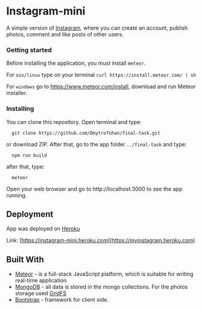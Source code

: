 # Instagram-mini

A simple version of [Instagram](https://www.instagram.com/), where you can create an account, publish photos, comment and like posts of other users.

### Getting started

Before installing the application, you must install `meteor`.

For `osx/linux` type on your terminal `curl https://install.meteor.com/ | sh`

For `windows` go to https://www.meteor.com/install, download and run Meteor installer.

### Installing

You can clone this repository. Open terminal and type: 

```
  git clone https://github.com/DmytroTohan/final-task.git 
```

or download ZIP. After that, go to the app folder `../final-task` and type:

```
  npm run build
```
after that, type:

```
  meteor
```

Open your web browser and go to http://localhost:3000 to see the app running.

## Deployment

App was deployed on [Heroku](http://www.heroku.com)

Link: [https://instagram-mini.heroku.com](https://myinstagram.heroku.com)

## Built With

* [Meteor](https://www.meteor.com/) - is a full-stack JavaScript platform, which is suitable for writing real-time application.
* [MongoDB](https://www.mongodb.com/) - all data is stored in the mongo collections. For the photos storage used [GridFS](https://docs.mongodb.com/manual/core/gridfs/)
* [Bootstrap](http://getbootstrap.com/getting-started/) - framework for client side.

